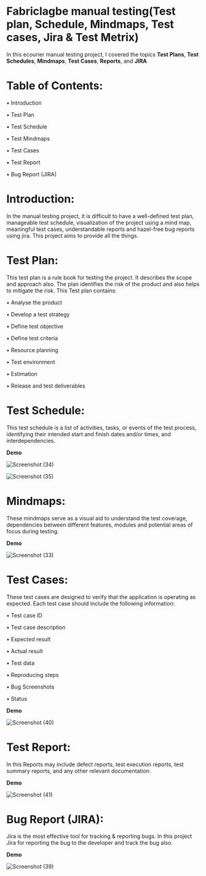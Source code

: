 # Fabriclagbe manual testing(Test plan, Schedule, Mindmaps, Test cases, Jira & Test Metrix)

In this ecourier manual testing project, I covered the topics **Test Plans**, **Test Schedules**, **Mindmaps**, **Test Cases**, **Reports**, and **JIRA**


# **Table of Contents:**

• Introduction

•	Test Plan

•	Test Schedule

•	Test Mindmaps

•	Test Cases

•	Test Report

•	Bug Report (JIRA)


# **Introduction:**

In the manual testing project, it is difficult to have a well-defined test plan, manageable test schedule, visualization of the project using a mind map, meaningful test cases, understandable reports and hazel-free bug reports using jira. This project aims to provide all the things.

# **Test Plan:**

This test plan is a rule book for testing the project. It describes the scope and approach also. The plan identifies the risk of the product and also helps to mitigate the risk. This Test plan contains:

•	Analyse the product

•	Develop a test strategy

•	Define test objective

•	Define test criteria

•	Resource planning

•	Test environment

•	Estimation

•	Release and test deliverables

# **Test Schedule:**

This test schedule is a list of activities, tasks, or events of the test process, identifying their intended start and finish dates and/or times, and interdependencies.

**Demo**

![Screenshot (34)](https://github.com/SabbirMamun12/Fabriclagbe-Manual-Testing/assets/149684228/20901264-e027-4000-a8c6-b3f28cff7a1c)

![Screenshot (35)](https://github.com/SabbirMamun12/Fabriclagbe-Manual-Testing/assets/149684228/b3913bdc-eb39-41e2-b09e-2c4f1264f61d)




# **Mindmaps:**

These mindmaps serve as a visual aid to understand the test coverage, dependencies between different features, modules and potential areas of focus during testing.

**Demo**

![Screenshot (33)](https://github.com/SabbirMamun12/Fabriclagbe-Manual-Testing/assets/149684228/db8fcf46-db6d-4678-a427-277f28933835)



# **Test Cases:**

These test cases are designed to verify that the application is operating as expected. Each test case should include the following information:

•	Test case ID

•	Test case description

•	Expected result

•	Actual result

•	Test data

•	Reproducing steps

•	Bug Screenshots

•	Status

**Demo**

![Screenshot (40)](https://github.com/SabbirMamun12/Fabriclagbe-Manual-Testing/assets/149684228/3d9048f1-9390-41bc-baed-0129b7a8db8e)



# **Test Report:**

In this Reports may include defect reports, test execution reports, test summary reports, and any other relevant documentation.

**Demo**

![Screenshot (41)](https://github.com/SabbirMamun12/Fabriclagbe-Manual-Testing/assets/149684228/f8743a69-9e27-42d3-8b9c-30ce17365aa6)


# **Bug Report (JIRA):**

Jira is the most effective tool for tracking & reporting bugs. In this project Jira for reporting the bug to the developer and track the bug also. 

**Demo**

![Screenshot (39)](https://github.com/SabbirMamun12/Fabriclagbe-Manual-Testing/assets/149684228/3c8554dc-f9fe-4dec-8963-4dc56c0585a4)




